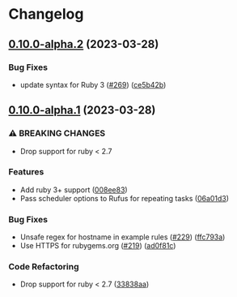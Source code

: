 # Changelog

## [0.10.0-alpha.2](https://github.com/maid/maid/compare/v0.10.0-alpha.1...v0.10.0-alpha.2) (2023-03-28)


### Bug Fixes

* update syntax for Ruby 3 ([#269](https://github.com/maid/maid/issues/269)) ([ce5b42b](https://github.com/maid/maid/commit/ce5b42b78e53b5ccb9b25926c5af19e31a5c0ed7))

## [0.10.0-alpha.1](https://github.com/maid/maid/compare/v0.9.0.alpha.2...v0.10.0-alpha.1) (2023-03-28)


### ⚠ BREAKING CHANGES

* Drop support for ruby < 2.7

### Features

* Add ruby 3+ support ([008ee83](https://github.com/maid/maid/commit/008ee83f1655a81e3523431ed35bc2dd20c10c6e))
* Pass scheduler options to Rufus for repeating tasks ([06a01d3](https://github.com/maid/maid/commit/06a01d3e847537bf8f3f51e6550969bf6123d9a1))


### Bug Fixes

* Unsafe regex for hostname in example rules ([#229](https://github.com/maid/maid/issues/229)) ([ffc793a](https://github.com/maid/maid/commit/ffc793a9c1e0f1ce433d75710cbd96626fd3835a))
* Use HTTPS for rubygems.org ([#219](https://github.com/maid/maid/issues/219)) ([ad0f81c](https://github.com/maid/maid/commit/ad0f81c6ffaed1fff2b91ce71f9b568b3f11b022))


### Code Refactoring

* Drop support for ruby &lt; 2.7 ([33838aa](https://github.com/maid/maid/commit/33838aaaeed481158613ce620aeb3a7dc5989ced))
